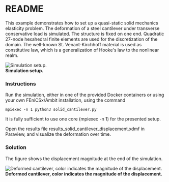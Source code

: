 # README #

This example demonstrates how to set up a quasi-static solid mechanics elasticity problem. The deformation of a steel cantilever under transverse conservative load is simulated. The structure 
is fixed on one end. Quadratic 27-node hexahedral finite elements are used for the discretization of the domain.
The well-known St. Venant-Kirchhoff material is used as constitutive law, which is a generalization of Hooke's law to the nonlinear realm.

![Simulation setup.](https://github.com/marchirschvogel/ambit/assets/52761273/55463473-93e6-4dd5-82e6-7fce65c3d0a5) \
**Simulation setup.**

### Instructions ###

Run the simulation, either in one of the provided Docker containers or using your own FEniCSx/Ambit installation, using the command
```
mpiexec -n 1 python3 solid_cantilever.py
```
It is fully sufficient to use one core (mpiexec -n 1) for the presented setup.

Open the results file results_solid_cantilever_displacement.xdmf in Paraview, and visualize the deformation over time.

### Solution

The figure shows the displacement magnitude at the end of the simulation.

![Deformed cantilever, color indicates the magnitude of the displacement.](https://github.com/marchirschvogel/ambit/assets/52761273/32235966-603b-4f79-ac98-a8f898bd6d78) \
**Deformed cantilever, color indicates the magnitude of the displacement.**
